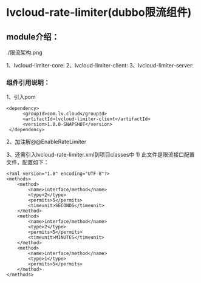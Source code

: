 # lvcloud-rate-limiter(dubbo限流组件)

   ## module介绍：
   ./限流架构.png
   
   1、lvcloud-limiter-core:
   2、lvcloud-limiter-client:
   3、lvcloud-limiter-server:
     
   ### 组件引用说明：
   1、引入pom
   
   	<dependency>
   		  <groupId>com.lv.cloud</groupId>
   		  <artifactId>lvcloud-limiter-client</artifactId>
   		  <version>1.0.0-SNAPSHOT</version>
   	 </dependency>
   	 
   2、加注解@@EnableRateLimiter
   	  
   3、还需引入lvcloud-rate-limiter.xml到项目classes中
     1) 此文件是限流接口配置文件，配置如下：
   
    <?xml version="1.0" encoding="UTF-8"?>
   	<methods>
   	    <method>
   	    	<name>interface/method</name>
   	    	<type>2</type>
   	    	<permits>5</permits>
   	    	<timeunit>SECONDS</timeunit>
   	    </method>
   	    <method>
   	    	<name>interface/method</name>
   	    	<type>2</type>
   	    	<permits>5</permits>
   	    	<timeunit>MINUTES</timeunit>
   	    </method>
   	    <method>
   	    	<name>interface/method</name>
   	    	<type>1</type>
   	    	<permits>5</permits>
   	    </method>
   	</methods>